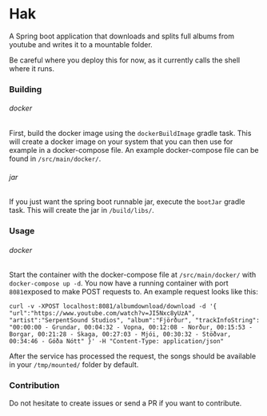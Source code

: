 # Hak
A Spring boot application that downloads and splits full albums from youtube and writes it to a mountable folder.

Be careful where you deploy this for now, as it currently calls the shell where it runs.

### Building

###### docker
First, build the docker image using the `dockerBuildImage` gradle task.
This will create a docker image on your system that you can then use for
example in a docker-compose file.
An example docker-compose file can be found in `/src/main/docker/`.

###### jar
If you just want the spring boot runnable jar, execute the `bootJar`
gradle task. This will create the jar in `/build/libs/`.

### Usage

###### docker

Start the container with the docker-compose file at `/src/main/docker/`
with `docker-compose up -d`. You now have a running container with port
`8081`exposed to make POST requests to.
An example request looks like this:

`curl -v -XPOST localhost:8081/albumdownload/download -d
'{
    "url":"https://www.youtube.com/watch?v=JI5Nxc8yUzA",
    "artist":"SerpentSound Studios",
    "album":"Fjörður",
    "trackInfoString":
       "00:00:00 - Grundar,
        00:04:32 - Vopna,
        00:12:08 - Norður,
        00:15:53 - Borgar,
        00:21:28 - Skaga,
        00:27:03 - Mjói,
        00:30:32 - Stöðvar,
        00:34:46 - Góða Nótt"
}'
-H "Content-Type: application/json"
`

After the service has processed the request, the songs should be
available in your `/tmp/mounted/` folder by default.

### Contribution

Do not hesitate to create issues or send a PR if you want to contribute.



